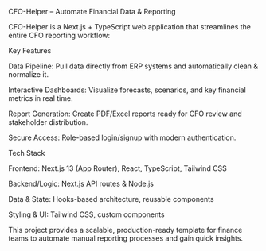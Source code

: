CFO-Helper – Automate Financial Data & Reporting

CFO-Helper is a Next.js + TypeScript web application that streamlines the entire CFO reporting workflow:

Key Features

Data Pipeline: Pull data directly from ERP systems and automatically clean & normalize it.

Interactive Dashboards: Visualize forecasts, scenarios, and key financial metrics in real time.

Report Generation: Create PDF/Excel reports ready for CFO review and stakeholder distribution.

Secure Access: Role-based login/signup with modern authentication.

Tech Stack

Frontend: Next.js 13 (App Router), React, TypeScript, Tailwind CSS

Backend/Logic: Next.js API routes & Node.js

Data & State: Hooks-based architecture, reusable components

Styling & UI: Tailwind CSS, custom components

This project provides a scalable, production-ready template for finance teams to automate manual reporting processes and gain quick insights.
